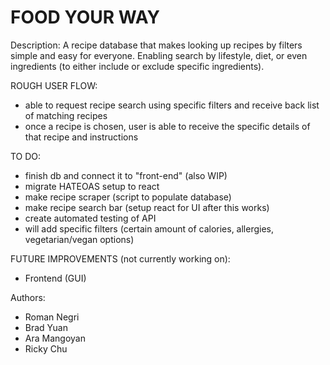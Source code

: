 # FOOD YOUR WAY

Description:
A recipe database that makes looking up recipes by filters simple and easy for everyone. Enabling search by lifestyle, diet, or even ingredients (to either include or exclude specific ingredients). 

ROUGH USER FLOW:
- able to request recipe search using specific filters and receive back list of matching recipes
- once a recipe is chosen, user is able to receive the specific details of that recipe and instructions

TO DO:
- finish db and connect it to "front-end" (also WIP)
- migrate HATEOAS setup to react
- make recipe scraper (script to populate database)
- make recipe search bar (setup react for UI after this works)
- create automated testing of API
- will add specific filters (certain amount of calories, allergies, vegetarian/vegan options)

FUTURE IMPROVEMENTS (not currently working on):
- Frontend (GUI)

Authors:
- Roman Negri
- Brad Yuan
- Ara Mangoyan
- Ricky Chu
